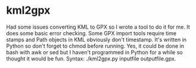 # kml2gpx

Had some issues converting KML to GPX so I wrote a tool to do it for me. It does some basic error checking. Some GPX import tools require time stamps and Path objects in KML obviously don't timestamp. It's written in Python so don't forget to chmod before running. Yes, it could be done in bash with awk or sed but I haven't programmed in Python for a while so thought it would be fun. Syntax: ./kml2gpx.py inputfile outputfile.gpx.
